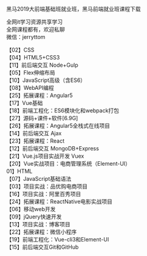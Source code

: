 黑马2019大前端基础班就业班，黑马前端就业班课程下载

全网it学习资源共享学习<br>全网课程都有，欢迎私聊<br>微信：jerryttom<br>

【02】CSS<br> 【04】HTML5+CSS3<br> 【11】前后端交互 Node+Gulp<br> 【05】Flex伸缩布局<br> 【10】JavaScript高级（含ES6）<br> 【08】WebAPI编程<br> 【25】拓展课程：Angular5<br> 【17】Vue基础<br> 【18】前端工程化：ES6模块化和webpack打包<br> 【27】源码+课件+软件[6.9G]<br> 【26】拓展课程：Angular5全栈式在线项目<br> 【14】前后端交互 Ajax<br> 【23】拓展课程：React<br> 【12】前后端交互 MongoDB+Express<br> 【21】Vue.js项目实战开发 Vuex<br> 【20】Vue实战项目：电商管理系统（Element-UI）<br> 01】HTML<br> 【07】JavaScript基础语法<br> 【03】项目实战：品优购电商项目<br> 【16】项目实战：阿里百秀项目<br> 【24】拓展课程：ReactNative电影实战项目<br> 【06】移动web开发<br> 【09】jQuery快速开发<br> 【13】项目实战：博客项目<br> 【22】拓展课程：微信小程序<br> 【19】前端工程化：Vue-cli3和Element-UI<br> 【15】前后端交互Git和GitHub